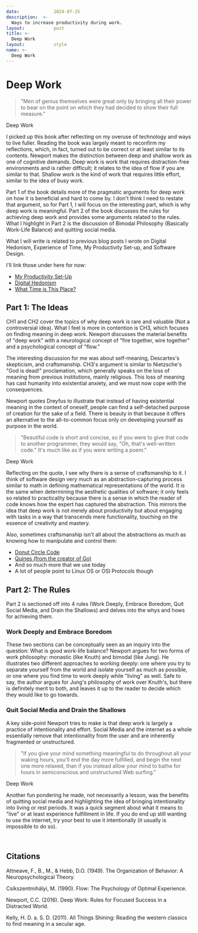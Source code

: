 ```yaml
---
date:             2024-07-25
description:  >-
  Ways to increase productivity during work.
layout:           post
title: >-
  Deep Work
layout:           style
name: >-
  Deep Work
---
```


# Deep Work

> "Men of genius themselves were great only by bringing all their power to bear on the point on which they had decided to show their full measure."
<figcaption class="blockquote-footer">Deep Work</figcaption>

I picked up this book after reflecting on my overuse of technology and ways to live fuller. Reading the book was largely meant to reconfirm my reflections, which, in fact, turned out to be correct or at least similar to its contents. Newport makes the distinction between deep and shallow work as one of cognitive demands. Deep work is work that requires distraction-free environments and is rather difficult; it relates to the idea of flow if you are similar to that. Shallow work is the kind of work that requires little effort, similar to the idea of busy work. 

Part 1 of the book details more of the pragmatic arguments for deep work on how it is beneficial and hard to come by. I don't think I need to restate that argument, so for Part 1, I will focus on the interesting part, which is why deep work is meaningful. Part 2 of the book discusses the rules for achieving deep work and provides some arguments related to the rules. What I highlight in Part 2 is the discussion of Bimodal Philosophy (Basically Work-Life Balance) and quitting social media.

What I will write is related to previous blog posts I wrote on Digital Hedonism, Experience of Time, My Productivity Set-up, and Software Design. 

I'll link those under here for now:

* [My Productivity Set-Up](https://blog.yougao.dev/life/my-productivity-setup/)
* [Digital Hedonism](https://blog.yougao.dev/life/digital-hedonism/)
* [What Time is This Place?](https://blog.yougao.dev/books/what-time-is-this-place/)

## Part 1: The Ideas

CH1 and CH2 cover the topics of why deep work is rare and valuable (Not a controversial idea). What I feel is more in contention is CH3, which focuses on finding meaning in deep work. Newport discusses the material benefits of "deep work" with a neurological concept of "fire together, wire together" and a psychological concept of "flow." 

The interesting discussion for me was about self-meaning, Descartes's skepticism, and craftsmanship. CH3's argument is similar to Nietzsche's "God is dead!" proclamation, which generally speaks on the loss of meaning from previous institutions, mainly religious. This loss of meaning has cast humanity into existential anxiety, and we must now cope with the consequences. 

Newport quotes Dreyfus to illustrate that instead of having existential meaning in the context of oneself, people can find a self-detached purpose of creation for the sake of a field. There is beauty in that because it offers an alternative to the all-to-common focus only on developing yourself as purpose in the world. 

> "Beautiful code is short and concise, so if you were to give that code to another programmer, they would say, "Oh, that's well-written code." It's much like as if you were writing a poem."
<figcaption class="blockquote-footer">Deep Work</figcaption>

Reflecting on the quote, I see why there is a sense of craftsmanship to it. I think of software design very much as an abstraction-capturing process similar to math in defining mathematical representations of the world. It is the same when determining the aesthetic qualities of software; it only feels so related to practicality because there is a sense in which the reader of code knows how the expert has captured the abstraction. This mirrors the idea that deep work is not merely about productivity but about engaging with tasks in a way that transcends mere functionality, touching on the essence of creativity and mastery. 

Also, sometimes craftsmanship isn't all about the abstractions as much as knowing how to manipulate and control them:

* [Donut Circle Code](https://www.a1k0n.net/2011/07/20/donut-math.html)
* [Quines (from the creator of Go)](https://github.com/rsc/quine)
* And so much more that we use today
* A lot of people point to Linux OS or OSI Protocols though

## Part 2: The Rules

Part 2 is sectioned off into 4 rules (Work Deeply, Embrace Boredom, Quit Social Media, and Drain the Shallows) and delves into the whys and hows for achieving them.

### Work Deeply and Embrace Boredom

These two sections can be conceptually seen as an inquiry into the question: What is good work-life balance? Newport argues for two forms of work philosophy: monastic (like Knuth) and bimodal (like Jung). He illustrates two different approaches to working deeply: one where you try to separate yourself from the world and isolate yourself as much as possible, or one where you find time to work deeply while "living" as well. Safe to say, the author argues for Jung's philosophy of work over Knuth's, but there is definitely merit to both, and leaves it up to the reader to decide which they would like to go towards.

### Quit Social Media and Drain the Shallows

A key side-point Newport tries to make is that deep work is largely a practice of intentionality and effort. Social Media and the internet as a whole essentially remove that intentionality from the user and are inherently fragmented or unstructured.

> "If you give your mind something meaningful to do throughout all your waking hours, you'll end the day more fulfilled, and begin the next one more relaxed, than if you instead allow your mind to bathe for hours in semiconscious and unstructured Web surfing."
<figcaption class="blockquote-footer">Deep Work</figcaption>

Another fun pondering he made, not necessarily a lesson, was the benefits of quitting social media and highlighting the idea of bringing intentionality into living or rest periods. It was a quick segment about what it means to "live" or at least experience fulfillment in life. If you do end up still wanting to use the internet, try your best to use it intentionally (it usually is impossible to do so).

<br/>

## Citations

Attneave, F., B., M., & Hebb, D.O. (1949). The Organization of Behavior: A Neuropsychological Theory.

Csíkszentmihályi, M. (1990). Flow: The Psychology of Optimal Experience.

Newport, C.C. (2016). Deep Work: Rules for Focused Success in a Distracted World.

Kelly, H. D. a. S. D. (2011). All Things Shining: Reading the western classics to find meaning in a secular age. 
